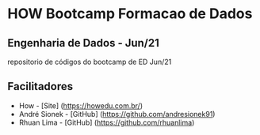 
# HOW Bootcamp Formacao de Dados
## Engenharia de Dados - Jun/21


repositorio de códigos do bootcamp de ED Jun/21


## Facilitadores

* How - [Site] (https://howedu.com.br/)
* André Sionek - [GitHub] (https://github.com/andresionek91)
* Rhuan Lima - [GitHub] (https://github.com/rhuanlima)




























